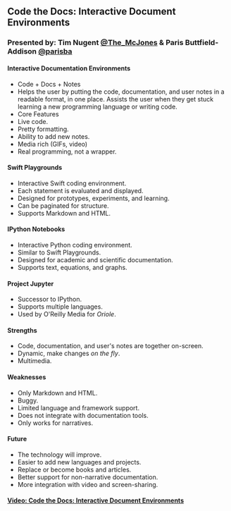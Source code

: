 
## Code the Docs: Interactive Document Environments

### Presented by: Tim Nugent [@The_McJones](https://twitter.com/The_McJones) & Paris Buttfield-Addison [@parisba](https://twitter.com/parisba)


#### Interactive Documentation Environments
* Code + Docs + Notes
 * Helps the user by putting the code, documentation, and user notes in a readable format, in one place. Assists the user when they get stuck learning a new programming language or writing code.
* Core Features
 * Live code.
 * Pretty formatting.
 * Ability to add new notes.
 * Media rich (GIFs, video)
 * Real programming, not a wrapper.


#### Swift Playgrounds
* Interactive Swift coding environment.
* Each statement is evaluated and displayed.
* Designed for prototypes, experiments, and learning.
* Can be paginated for structure.
* Supports Markdown and HTML.


#### IPython Notebooks
* Interactive Python coding environment.
* Similar to Swift Playgrounds.
* Designed for academic and scientific documentation.
* Supports text, equations, and graphs.


#### Project Jupyter
* Successor to IPython.
* Supports multiple languages.
* Used by O'Reilly Media for *Oriole*.


#### Strengths
* Code, documentation, and user's notes are together on-screen.
* Dynamic, make changes *on the fly*.
* Multimedia.


#### Weaknesses
* Only Markdown and HTML.
* Buggy.
* Limited language and framework support.
* Does not integrate with documentation tools.
* Only works for narratives.


#### Future
* The technology will improve.
* Easier to add new languages and projects.
* Replace or become books and articles.
* Better support for non-narrative documentation.
* More integration with video and screen-sharing.


#### [Video: Code the Docs: Interactive Document Environments](https://youtu.be/kfqlRzDq4MA)
